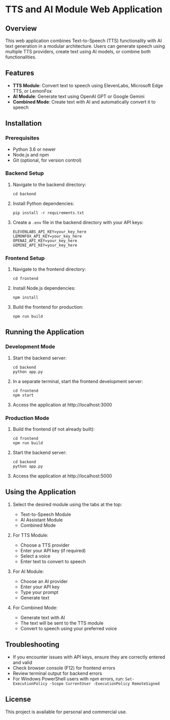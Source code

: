 # TTS and AI Module Web Application

## Overview
This web application combines Text-to-Speech (TTS) functionality with AI text generation in a modular architecture. Users can generate speech using multiple TTS providers, create text using AI models, or combine both functionalities.

## Features
- **TTS Module**: Convert text to speech using ElevenLabs, Microsoft Edge TTS, or LemonFox
- **AI Module**: Generate text using OpenAI GPT or Google Gemini
- **Combined Mode**: Create text with AI and automatically convert it to speech

## Installation

### Prerequisites
- Python 3.6 or newer
- Node.js and npm
- Git (optional, for version control)

### Backend Setup
1. Navigate to the backend directory:
   ```
   cd backend
   ```

2. Install Python dependencies:
   ```
   pip install -r requirements.txt
   ```

3. Create a `.env` file in the backend directory with your API keys:
   ```
   ELEVENLABS_API_KEY=your_key_here
   LEMONFOX_API_KEY=your_key_here
   OPENAI_API_KEY=your_key_here
   GEMINI_API_KEY=your_key_here
   ```

### Frontend Setup
1. Navigate to the frontend directory:
   ```
   cd frontend
   ```

2. Install Node.js dependencies:
   ```
   npm install
   ```

3. Build the frontend for production:
   ```
   npm run build
   ```

## Running the Application

### Development Mode
1. Start the backend server:
   ```
   cd backend
   python app.py
   ```

2. In a separate terminal, start the frontend development server:
   ```
   cd frontend
   npm start
   ```

3. Access the application at http://localhost:3000

### Production Mode
1. Build the frontend (if not already built):
   ```
   cd frontend
   npm run build
   ```

2. Start the backend server:
   ```
   cd backend
   python app.py
   ```

3. Access the application at http://localhost:5000

## Using the Application
1. Select the desired module using the tabs at the top:
   - Text-to-Speech Module
   - AI Assistant Module
   - Combined Mode

2. For TTS Module:
   - Choose a TTS provider
   - Enter your API key (if required)
   - Select a voice
   - Enter text to convert to speech

3. For AI Module:
   - Choose an AI provider
   - Enter your API key
   - Type your prompt
   - Generate text

4. For Combined Mode:
   - Generate text with AI
   - The text will be sent to the TTS module
   - Convert to speech using your preferred voice

## Troubleshooting
- If you encounter issues with API keys, ensure they are correctly entered and valid
- Check browser console (F12) for frontend errors
- Review terminal output for backend errors
- For Windows PowerShell users with npm errors, run: `Set-ExecutionPolicy -Scope CurrentUser -ExecutionPolicy RemoteSigned`

## License
This project is available for personal and commercial use.

